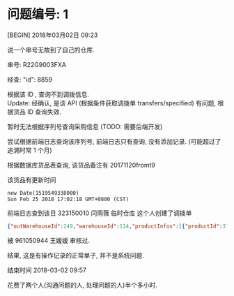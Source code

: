 # 问题编号: 1

[BEGIN] 2018年03月02日 09:23

说一个串号无故到了自己的仓库.

串号: R22G9003FXA

经查: "id": 8859

根据该 ID , 查询不到调拨信息.  
Update: 经确认, 是该 API (根据条件获取调拨单 transfers/specified) 有问题, 根据货品 ID 查询失效.

暂时无法根据序列号查询采购信息 (TODO: 需要后端开发)

尝试根据前端日志查询该序列号, 前端日志只有查询, 没有添加记录. (可能超过了追溯时常 1 个月)

根据数据库货品表查询, 该货品备注有 20171120fromt9

该货品有更新时间

```
new Date(1519549338000)
Sun Feb 25 2018 17:02:18 GMT+0800 (CST)
```

前端日志查到该日 323150010 闫雨薇 临时仓库 这个人创建了调拨单
```JSON
{"outWarehouseId":249,"warehouseId":114,"productInfos":[{"productId":3740,"goods":[8859]}],"remark":""}
```

被 961050944 王媛媛 审核过.

结果, 这是有操作记录的正常单子, 并不是系统问题.

结束时间
2018-03-02 09:57

花费了两个人(沟通问题的人, 处理问题的人)半个多小时.
